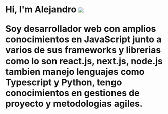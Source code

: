 <h1> Hi, I'm Alejandro <img 

<img src="https://cdn.pixabay.com/photo/2021/11/10/06/36/banner-6783034_960_720.jpg"/>

Soy desarrollador web con amplios conocimientos en JavaScript junto a varios de sus frameworks y librerias como lo son react.js, next.js, node.js
tambien manejo lenguajes como Typescript y Python, tengo conocimientos en gestiones de proyecto y metodologias agiles.

<!--
**Shiyoki/Shiyoki** is a ✨ _special_ ✨ repository because its `README.md` (this file) appears on your GitHub profile.

Here are some ideas to get you started:

- 🔭 I’m currently working on ...
- 🌱 I’m currently learning ...
- 👯 I’m looking to collaborate on ...
- 🤔 I’m looking for help with ...
- 💬 Ask me about ...
- 📫 How to reach me: ...
- 😄 Pronouns: ...
- ⚡ Fun fact: ...
-->
